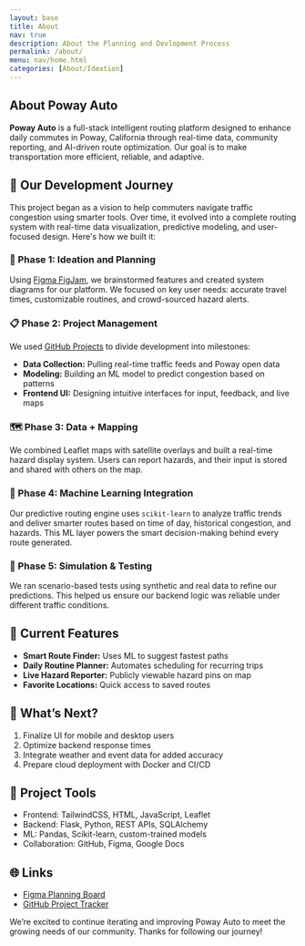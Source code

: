 ```yaml
---
layout: base 
title: About
nav: true
description: About the Planning and Devlopment Process
permalink: /about/
menu: nav/home.html
categories: [About/Ideation]
---
```


<section class="max-w-5xl mx-auto px-6 py-12 prose prose-lg dark:prose-invert">
  <h1>About Poway Auto</h1>

  <p>
    <strong>Poway Auto</strong> is a full-stack intelligent routing platform designed to enhance daily commutes
    in Poway, California through real-time data, community reporting, and AI-driven route optimization.
    Our goal is to make transportation more efficient, reliable, and adaptive.
  </p>

  <h2>🌱 Our Development Journey</h2>

  <p>
    This project began as a vision to help commuters navigate traffic congestion using smarter tools.
    Over time, it evolved into a complete routing system with real-time data visualization, predictive modeling,
    and user-focused design. Here's how we built it:
  </p>

  <h3>🧠 Phase 1: Ideation and Planning</h3>
  <p>
    Using <a href="https://www.figma.com/board/xwfhCP2XCuN0rcTtno0s83/Welcome-to-FigJam?node-id=0-1" target="_blank">Figma FigJam</a>,
    we brainstormed features and created system diagrams for our platform. We focused on key user needs:
    accurate travel times, customizable routines, and crowd-sourced hazard alerts.
  </p>

  <h3>📋 Phase 2: Project Management</h3>
  <p>
    We used <a href="https://github.com/users/Ahaanv19/projects/1" target="_blank">GitHub Projects</a>
    to divide development into milestones:
  </p>
  <ul>
    <li><strong>Data Collection:</strong> Pulling real-time traffic feeds and Poway open data</li>
    <li><strong>Modeling:</strong> Building an ML model to predict congestion based on patterns</li>
    <li><strong>Frontend UI:</strong> Designing intuitive interfaces for input, feedback, and live maps</li>
  </ul>

  <h3>🗺️ Phase 3: Data + Mapping</h3>
  <p>
    We combined Leaflet maps with satellite overlays and built a real-time hazard display system.
    Users can report hazards, and their input is stored and shared with others on the map.
  </p>

  <h3>🤖 Phase 4: Machine Learning Integration</h3>
  <p>
    Our predictive routing engine uses <code>scikit-learn</code> to analyze traffic trends and deliver
    smarter routes based on time of day, historical congestion, and hazards. This ML layer powers the
    smart decision-making behind every route generated.
  </p>

  <h3>🔄 Phase 5: Simulation & Testing</h3>
  <p>
    We ran scenario-based tests using synthetic and real data to refine our predictions.
    This helped us ensure our backend logic was reliable under different traffic conditions.
  </p>

  <h2>🚀 Current Features</h2>
  <ul>
    <li><strong>Smart Route Finder:</strong> Uses ML to suggest fastest paths</li>
    <li><strong>Daily Routine Planner:</strong> Automates scheduling for recurring trips</li>
    <li><strong>Live Hazard Reporter:</strong> Publicly viewable hazard pins on map</li>
    <li><strong>Favorite Locations:</strong> Quick access to saved routes</li>
  </ul>

  <h2>🧭 What’s Next?</h2>
  <ol>
    <li>Finalize UI for mobile and desktop users</li>
    <li>Optimize backend response times</li>
    <li>Integrate weather and event data for added accuracy</li>
    <li>Prepare cloud deployment with Docker and CI/CD</li>
  </ol>

  <h2>📎 Project Tools</h2>
  <ul>
    <li>Frontend: TailwindCSS, HTML, JavaScript, Leaflet</li>
    <li>Backend: Flask, Python, REST APIs, SQLAlchemy</li>
    <li>ML: Pandas, Scikit-learn, custom-trained models</li>
    <li>Collaboration: GitHub, Figma, Google Docs</li>
  </ul>

  <h2>🌐 Links</h2>
  <ul>
    <li><a href="https://www.figma.com/board/xwfhCP2XCuN0rcTtno0s83/Welcome-to-FigJam?node-id=0-1" target="_blank">Figma Planning Board</a></li>
    <li><a href="https://github.com/users/Ahaanv19/projects/1" target="_blank">GitHub Project Tracker</a></li>
  </ul>

  <p>
    We’re excited to continue iterating and improving Poway Auto to meet the growing needs of our
    community. Thanks for following our journey!
  </p>
</section>
